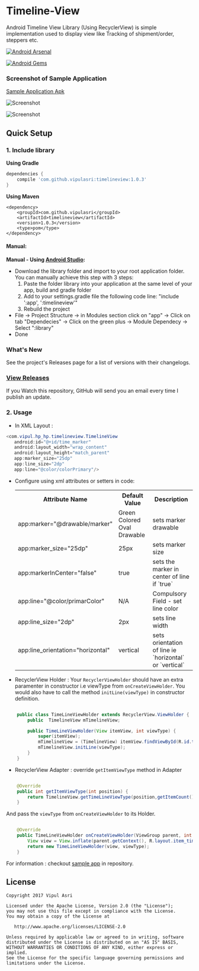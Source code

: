 # Timeline-View 

Android Timeline View Library (Using RecyclerView) is simple implementation used to display view like Tracking of shipment/order, steppers etc.

[![Android Arsenal](https://img.shields.io/badge/Android%20Arsenal-Timeline--View-brightgreen.svg?style=flat)](http://android-arsenal.com/details/1/2923)

[![Android Gems](http://www.android-gems.com/badge/vipulasri/Timeline-View.svg)](http://www.android-gems.com/lib/vipulasri/Timeline-View?lib_id=773)

### Screenshot of Sample Application

[Sample Application Apk](https://github.com/vipulasri/Timeline-View/tree/master/apk)

![Screenshot](https://github.com/vipulasri/Timeline-View/blob/master/Screenshot1.png)

![Screenshot](https://github.com/vipulasri/Timeline-View/blob/master/Screenshot2.png)

## Quick Setup

### 1. Include library

**Using Gradle**

``` gradle
dependencies {
    compile 'com.github.vipulasri:timelineview:1.0.3'
}
```

**Using Maven**

``` maven
<dependency> 
    <groupId>com.github.vipulasri</groupId> 
    <artifactId>timelineview</artifactId> 
    <version>1.0.3</version> 
    <type>pom</type> 
</dependency>
```


#### Manual:
**Manual - Using [Android Studio](https://developer.android.com/sdk/installing/studio.html):**
 * Download the library folder and import to your root application folder. 
You can manually achieve this step with 3 steps: 
    1. Paste the folder library into your application at the same level of your app, build and gradle folder
    2. Add to your settings.gradle file the following code line:
    "include ':app', ':timelineview'"
    3. Rebuild the project
 * File → Project Structure → in Modules section click on "app" → Click on tab "Dependecies" → Click on the green plus → Module Dependecy → Select ":library"
 * Done 
 
### What's New

See the project's Releases page for a list of versions with their changelogs.

### [View Releases](https://github.com/vipulasri/Timeline-View/releases)

If you Watch this repository, GitHub will send you an email every time I publish an update.
 
### 2. Usage
 
 * In XML Layout : 
 
 ``` java
<com.vipul.hp_hp.timelineview.TimelineView
    android:id="@+id/time_marker"
    android:layout_width="wrap_content"
    android:layout_height="match_parent"
    app:marker_size="25dp"
    app:line_size="2dp"
    app:line="@color/colorPrimary"/>
```

* Configure using xml attributes or setters in code:

    <table>
    <th>Attribute Name</th>
    <th>Default Value</th>
    <th>Description</th>
    <tr>
        <td>app:marker="@drawable/marker"</td>
        <td>Green Colored Oval Drawable</td>
        <td>sets marker drawable</td>
    </tr>
    <tr>
        <td>app:marker_size="25dp"</td>
        <td>25px</td>
        <td>sets marker size</td>
    </tr>
    <tr>
        <td>app:markerInCenter="false"</td>
        <td>true</td>
        <td>sets the marker in center of line if `true`</td>
    </tr>
    <tr>
        <td>app:line="@color/primarColor"</td>
        <td>N/A</td>
        <td>Compulsory Field - set line color</td>
    </tr>
     <tr>
        <td>app:line_size="2dp"</td>
        <td>2px</td>
        <td>sets line width</td>
    </tr>
    <tr>
        <td>app:line_orientation="horizontal"</td>
        <td>vertical</td>
        <td>sets orientation of line ie `horizontal` or `vertical`</td>
    </tr>
    </table>
 
 
 * RecyclerView Holder : 
   Your `RecyclerViewHolder` should have an extra paramenter in constructor i.e viewType from `onCreateViewHolder`. You would also have to call the method `initLine(viewType)` in constructor definition.
 
``` java

    public class TimeLineViewHolder extends RecyclerView.ViewHolder {
        public  TimelineView mTimelineView;

        public TimeLineViewHolder(View itemView, int viewType) {
            super(itemView);
            mTimelineView = (TimelineView) itemView.findViewById(R.id.time_marker);
            mTimelineView.initLine(viewType);
        }
    }

```

* RecyclerView Adapter : 
   override `getItemViewType` method in Adapter
 
``` java

    @Override
    public int getItemViewType(int position) {
        return TimelineView.getTimeLineViewType(position,getItemCount());
    }

```
   And pass the `viewType` from `onCreateViewHolder` to its Holder.
   
``` java

    @Override
    public TimeLineViewHolder onCreateViewHolder(ViewGroup parent, int viewType) {
        View view = View.inflate(parent.getContext(), R.layout.item_timeline, null);
        return new TimeLineViewHolder(view, viewType);
    }

```


For information : checkout [sample app](https://github.com/vipulasri/Timeline-View/tree/master/app) in repository.


## License


    Copyright 2017 Vipul Asri

    Licensed under the Apache License, Version 2.0 (the "License");
    you may not use this file except in compliance with the License.
    You may obtain a copy of the License at

       http://www.apache.org/licenses/LICENSE-2.0

    Unless required by applicable law or agreed to in writing, software
    distributed under the License is distributed on an "AS IS" BASIS,
    WITHOUT WARRANTIES OR CONDITIONS OF ANY KIND, either express or implied.
    See the License for the specific language governing permissions and
    limitations under the License.
